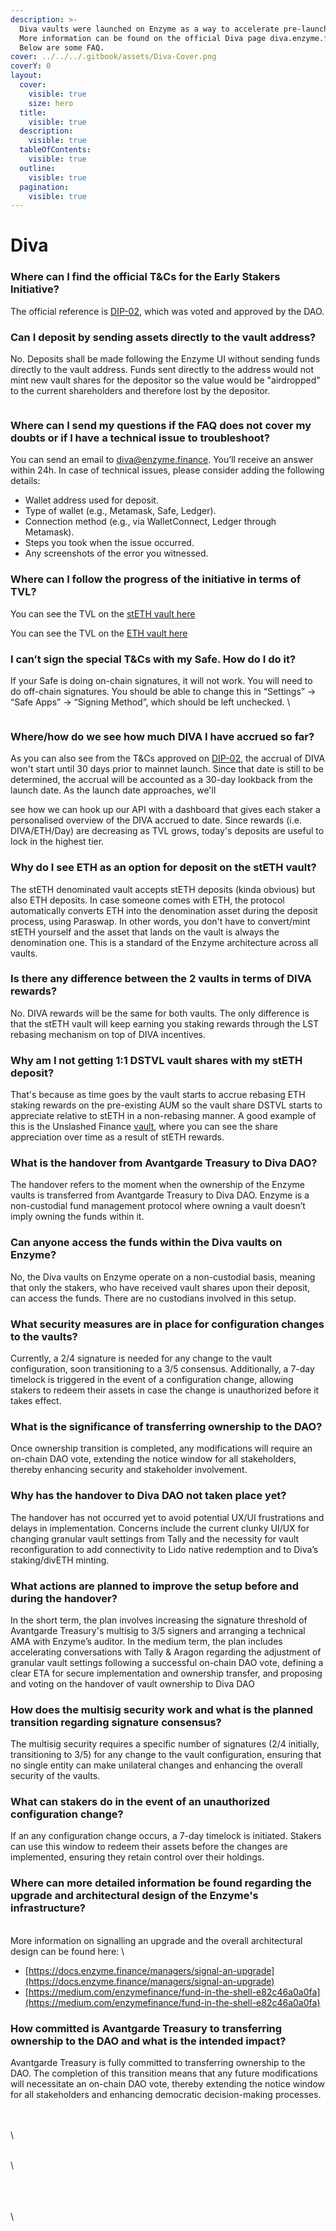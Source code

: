 ```yaml
---
description: >-
  Diva vaults were launched on Enzyme as a way to accelerate pre-launch TVL.
  More information can be found on the official Diva page diva.enzyme.finance.  
  Below are some FAQ.
cover: ../../../.gitbook/assets/Diva-Cover.png
coverY: 0
layout:
  cover:
    visible: true
    size: hero
  title:
    visible: true
  description:
    visible: true
  tableOfContents:
    visible: true
  outline:
    visible: true
  pagination:
    visible: true
---
```


# Diva

### Where can I find the official T\&Cs for the Early Stakers Initiative?

The official reference is [DIP-02](https://www.tally.xyz/gov/diva/proposal/45468458207916765916984557235161596151150976178275597160417224501662414206717), which was voted and approved by the DAO.

### Can I deposit by sending assets directly to the vault address?

No. Deposits shall be made following the Enzyme UI without sending funds directly to the vault address. Funds sent directly to the address would not mint new vault shares for the depositor so the value would be "airdropped" to the current shareholders and therefore lost by the depositor.&#x20;

<figure><img src="https://lh4.googleusercontent.com/YY0OnXDbOds19lfsouwuwebklZ0XUoYcVmLT0v7CIhd5KTRUwwET-WY2NldZ9Ezk09wmtvfJIkqPu5hcpXo96e7e9Hkpn75DgLvDcZfbnW2RpbDKC2AQPsXaCLRoAgn3fjDxJvvVo-QAOjFDhXSmc48" alt=""><figcaption></figcaption></figure>

### Where can I send my questions if the FAQ does not cover my doubts or if I have a technical issue to troubleshoot?

You can send an email to diva@enzyme.finance. You’ll receive an answer within 24h. In case of technical issues, please consider adding the following details:&#x20;

* Wallet address used for deposit.
* Type of wallet (e.g., Metamask, Safe, Ledger).
* Connection method (e.g., via WalletConnect, Ledger through Metamask).
* Steps you took when the issue occurred.
* Any screenshots of the error you witnessed.

### Where can I follow the progress of the initiative in terms of TVL?&#x20;

You can see the TVL on the [stETH vault here](https://diva-steth.enzyme.community/vault/0x1ce8aafb51e79f6bdc0ef2ebd6fd34b00620f6db?currency=ETH)

You can see the TVL on the [ETH vault here](https://diva-eth.enzyme.community/vault/0x16770d642e882e1769ce4ac8612b8bc0601506fc?currency=ETH)

### I can’t sign the special T\&Cs with my Safe. How do I do it?

If your Safe is doing on-chain signatures, it will not work. You will need to do off-chain signatures. You should be able to change this in “Settings” -> “Safe Apps” -> “Signing Method”, which should be left unchecked. \


<figure><img src="https://lh3.googleusercontent.com/2M0vLyDpjQ3-ptO8-KjEpzNXlV2foOl58j7IyvKzFdc2W3PIO20aXbf3id2_i9Khvaf9aobcmcttVbUktn-lD5M6K30khUUPPGWrtPaFJZ5uEvpW_f093PptEixOSoKBP8qk67CBpyjAu0NsKPk4obc" alt=""><figcaption></figcaption></figure>

### Where/how do we see how much DIVA I have accrued so far?

As you can also see from the T\&Cs approved on [DIP-02](https://www.tally.xyz/gov/diva/proposal/45468458207916765916984557235161596151150976178275597160417224501662414206717), the accrual of DIVA won't start until 30 days prior to mainnet launch. Since that date is still to be determined, the accrual will be accounted as a 30-day lookback from the launch date. As the launch date approaches, we'll&#x20;

see how we can hook up our API with a dashboard that gives each staker a personalised overview of the DIVA accrued to date. Since rewards (i.e. DIVA/ETH/Day) are decreasing as TVL grows, today's deposits are useful to lock in the highest tier.&#x20;

### Why do I see ETH as an option for deposit on the stETH vault?

The stETH denominated vault accepts stETH deposits (kinda obvious) but also ETH deposits. In case someone comes with ETH, the protocol automatically converts ETH into the denomination asset during the deposit process, using Paraswap. In other words, you don't have to convert/mint stETH yourself and the asset that lands on the vault is always the denomination one. This is a standard of the Enzyme architecture across all vaults.

### Is there any difference between the 2 vaults in terms of DIVA rewards?

No. DIVA rewards will be the same for both vaults. The only difference is that the stETH vault will keep earning you staking rewards through the LST rebasing mechanism on top of DIVA incentives.&#x20;

### Why am I not getting 1:1 DSTVL vault shares with my stETH deposit?

That's because as time goes by the vault starts to accrue rebasing ETH staking rewards on the pre-existing AUM so the vault share DSTVL starts to appreciate relative to stETH in a non-rebasing manner. A good example of this is the Unslashed Finance [vault](https://app.enzyme.finance/vault/0x86fb84e92c1eedc245987d28a42e123202bd6701?currency=ETH), where you can see the share appreciation over time as a result of stETH rewards.

### What is the handover from Avantgarde Treasury to Diva DAO?

The handover refers to the moment when the ownership of the Enzyme vaults is transferred from Avantgarde Treasury to Diva DAO. Enzyme is a non-custodial fund management protocol where owning a vault doesn’t imply owning the funds within it.

### Can anyone access the funds within the Diva vaults on Enzyme?

No, the Diva vaults on Enzyme operate on a non-custodial basis, meaning that only the stakers, who have received vault shares upon their deposit, can access the funds. There are no custodians involved in this setup.

### What security measures are in place for configuration changes to the vaults?

Currently, a 2/4 signature is needed for any change to the vault configuration, soon transitioning to a 3/5 consensus. Additionally, a 7-day timelock is triggered in the event of a configuration change, allowing stakers to redeem their assets in case the change is unauthorized before it takes effect.

### What is the significance of transferring ownership to the DAO?

Once ownership transition is completed, any modifications will require an on-chain DAO vote, extending the notice window for all stakeholders, thereby enhancing security and stakeholder involvement.

### Why has the handover to Diva DAO not taken place yet?

The handover has not occurred yet to avoid potential UX/UI frustrations and delays in implementation. Concerns include the current clunky UI/UX for changing granular vault settings from Tally and the necessity for vault reconfiguration to add connectivity to Lido native redemption and to Diva’s staking/divETH minting.

### What actions are planned to improve the setup before and during the handover?

In the short term, the plan involves increasing the signature threshold of Avantgarde Treasury's multisig to 3/5 signers and arranging a technical AMA with Enzyme’s auditor. In the medium term, the plan includes accelerating conversations with Tally & Aragon regarding the adjustment of granular vault settings following a successful on-chain DAO vote, defining a clear ETA for secure implementation and ownership transfer, and proposing and voting on the handover of vault ownership to Diva DAO

### How does the multisig security work and what is the planned transition regarding signature consensus?

The multisig security requires a specific number of signatures (2/4 initially, transitioning to 3/5) for any change to the vault configuration, ensuring that no single entity can make unilateral changes and enhancing the overall security of the vaults.

### What can stakers do in the event of an unauthorized configuration change?

If an any configuration change occurs, a 7-day timelock is initiated. Stakers can use this window to redeem their assets before the changes are implemented, ensuring they retain control over their holdings.

### Where can more detailed information be found regarding the upgrade and architectural design of the Enzyme's infrastructure?

\
More information on signalling an upgrade and the overall architectural design can be found here: \


* [https://docs.enzyme.finance/managers/signal-an-upgrade](https://docs.enzyme.finance/managers/signal-an-upgrade)
* [https://medium.com/enzymefinance/fund-in-the-shell-e82c46a0a0fa](https://medium.com/enzymefinance/fund-in-the-shell-e82c46a0a0fa)

### How committed is Avantgarde Treasury to transferring ownership to the DAO and what is the intended impact?

Avantgarde Treasury is fully committed to transferring ownership to the DAO. The completion of this transition means that any future modifications will necessitate an on-chain DAO vote, thereby extending the notice window for all stakeholders and enhancing democratic decision-making processes.

\
\
\


\
\


\
\
\
\
